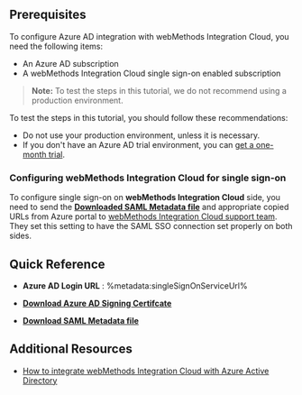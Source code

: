 ## Prerequisites

To configure Azure AD integration with webMethods Integration Cloud, you need the following items:

- An Azure AD subscription
- A webMethods Integration Cloud single sign-on enabled subscription

> **Note:**
> To test the steps in this tutorial, we do not recommend using a production environment.

To test the steps in this tutorial, you should follow these recommendations:

- Do not use your production environment, unless it is necessary.
- If you don't have an Azure AD trial environment, you can [get a one-month trial](https://azure.microsoft.com/pricing/free-trial/).

### Configuring webMethods Integration Cloud for single sign-on

To configure single sign-on on **webMethods Integration Cloud** side, you need to send the **[Downloaded SAML Metadata file](%metadata:metadataDownloadUrl%)** and appropriate copied URLs from Azure portal to [webMethods Integration Cloud support team](https://empower.softwareag.com/). They set this setting to have the SAML SSO connection set properly on both sides.

## Quick Reference

* **Azure AD Login URL** : %metadata:singleSignOnServiceUrl%

* **[Download Azure AD Signing Certifcate](%metadata:CertificateDownloadRawUrl%)**

* **[Download SAML Metadata file](%metadata:metadataDownloadUrl%)**

## Additional Resources

* [How to integrate webMethods Integration Cloud with Azure Active Directory](https://docs.microsoft.com/azure/active-directory/saas-apps/webmethods-integration-cloud-tutorial)
